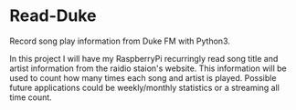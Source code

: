 # Read-Duke
Record song play information from Duke FM with Python3.

In this project I will have my RaspberryPi recurringly read song title and artist information from the raidio staion's website. 
This information will be used to count how many times each song and artist is played.
Possible future applications could be weekly/monthly statistics or a streaming all time count.
